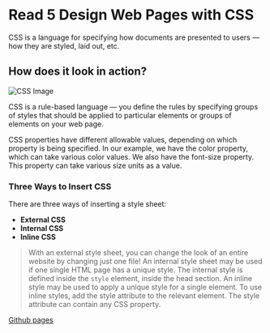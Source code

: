 # Read 5 Design Web Pages with CSS

CSS is a language for specifying how documents are presented to users — how they are styled, laid out, etc.

## How does it look in action?

![CSS Image](https://encrypted-tbn0.gstatic.com/images?q=tbn:ANd9GcTl7zO8oSdSmCZPn-r46518SCtrpe9cmb6Ljg&usqp=CAU)

CSS is a rule-based language — you define the rules by specifying groups of styles that should be applied to particular elements or groups of elements on your web page.

CSS properties have different allowable values, depending on which property is being specified. In our example, we have the color property, which can take various color values. We also have the font-size property. This property can take various size units as a value.

### Three Ways to Insert CSS

There are three ways of inserting a style sheet:

* **External CSS**
* **Internal CSS**
* **Inline CSS**

> With an external style sheet, you can change the look  of an entire website by changing just one file!
> An internal style sheet may be used if one single HTML page has a unique style.
> The internal style is defined inside the `style` element, inside the head section.
> An inline style may be used to apply a unique style for a single element.
> To use inline styles, add the style attribute to the    relevant element. The style attribute can contain any CSS property.

[Github pages](https://mattman206.github.io/reading-notes-102d40/class5.html)
